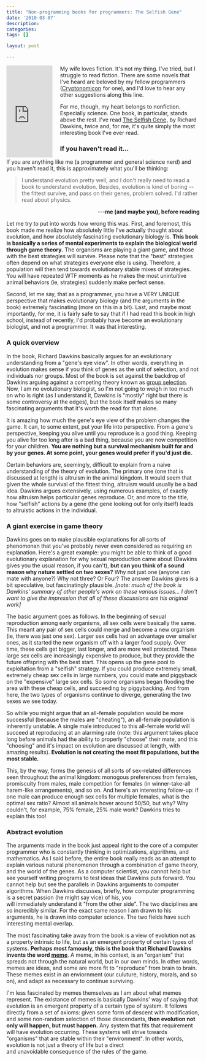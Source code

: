 ```yaml
---
title: "Non-programming books for programmers: The Selfish Gene"
date: '2010-03-07'
description:
categories:
tags: []

layout: post

---
```

<div style="float:left;margin-right:20px;"> <iframe src="http://rcm.amazon.com/e/cm?lt1=_blank&bc1=000000&IS2=1&bg1=FFFFFF&fc1=000000&lc1=0000FF&t=lbrandycom-20&o=1&p=8&l=as1&m=amazon&f=ifr&md=10FE9736YVPPT7A0FBG2&asins=0199291152" style="width:120px;height:240px;" scrolling="no" marginwidth="0" marginheight="0" frameborder="0"></iframe></div>

My wife loves fiction. It's not my thing. I've tried, but I struggle to read fiction. There are some novels that I've heard are beloved by my fellow programmers (<a href="http://www.amazon.com/gp/product/0060512806?ie=UTF8&amp;tag=lbrandycom-20&amp;linkCode=as2&amp;camp=1789&amp;creative=390957&amp;creativeASIN=0060512806">Cryptonomicon</a><img style="border: none !important; margin: 0px !important;" src="http://www.assoc-amazon.com/e/ir?t=lbrandycom-20&amp;l=as2&amp;o=1&amp;a=0060512806" border="0" alt="" width="1" height="1" /> for one), and I'd love to hear any other suggestions along this line.

For me, though, my heart belongs to nonfiction. Especially science. One book, in particular, stands above the rest. I've read <a href="http://www.amazon.com/gp/product/0199291152?ie=UTF8&amp;tag=lbrandycom-20&amp;linkCode=as2&amp;camp=1789&amp;creative=390957&amp;creativeASIN=0199291152">The Selfish Gene</a><img style="border: none !important; margin: 0px !important;" src="http://www.assoc-amazon.com/e/ir?t=lbrandycom-20&amp;l=as2&amp;o=1&amp;a=0199291152" border="0" alt="" width="1" height="1" />, by Richard Dawkins, twice and, for me, it's quite simply the most interesting book I've ever read.
<h3>If you haven't read it...</h3>
If you are anything like me (a programmer and general science nerd) and you haven't read it, this is approximately what you'll be thinking:
<blockquote>I understand evolution pretty well, and I don't really need to read a book to understand evolution. Besides, evolution is kind of boring -- the fittest survive, and pass on their genes, problem solved. I'd rather read about physics.</blockquote>
<p style="text-align: right;">---<strong>me (and maybe you), before reading</strong></p>
Let me try to put into words how wrong this was. First, and foremost, this book made me realize how absolutely little I've actually thought about evolution, and how absolutely fascinating evolutionary biology is. <strong>This book is basically a series of mental experiments to explain the biological world through game theory.</strong> The organisms are playing a giant game, and those with the best strategies will survive. Please note that the "best" strategies often depend on what strategies everyone else is using. Therefore, a population will then tend towards evolutionary stable mixes of strategies. You will have repeated WTF moments as he makes the most unintuitive animal behaviors (ie, strategies) suddenly make perfect sense.

Second, let me say, that as a programmer, you have a VERY UNIQUE perspective that makes evolutionary biology (and the arguments in the book) extremely fascinating (more on this in a bit). Last, and maybe most importantly, for me, it is fairly safe to say that if I had read this book in high school, instead of recently, I'd probably have become an evolutionary biologist, and not a programmer. It was that interesting.
<h3>A quick overview</h3>
In the book, Richard Dawkins basically argues for an evolutionary understanding from a "gene's eye view". In other words, everything in evolution makes sense if you think of genes as the unit of selection, and not individuals nor groups. Most of the book is set against the backdrop of Dawkins arguing against a competing theory known as <a href="http://en.wikipedia.org/wiki/Group_selection">group selection</a>. Now, I am no evolutionary biologist, so I'm not going to weigh in too much on who is right (as I understand it, Dawkins is "mostly" right but there is some controversy at the edges), but the book itself makes so many fascinating arguments that it's worth the read for that alone.

It is amazing how much the gene's eye view of the problem changes the game. It can, to some extent, put your life into perspective. From a gene's perspective, keeping you alive until you reproduce is a good thing. Keeping you alive for too long after is a bad thing, because you are now competition for your children. <strong>You are nothing but a survival mechanism built for and by your genes. </strong><strong>A</strong><strong>t some point, your genes would prefer if you'd just die.</strong>

Certain behaviors are, seemingly, difficult to explain from a naive understanding of the theory of evolution. The primary one (one that is discussed at length) is altruism in the animal kingdom. It would seem that given the whole survival of the fittest thing, altruism would usually be a bad idea. Dawkins argues extensively, using numerous examples, of exactly how altruism helps particular genes reproduce. Or, and more to the title, how "selfish" actions by a gene (the gene looking out for only itself) leads to altruistic actions in the individual.
<h3>A giant exercise in game theory</h3>
Dawkins goes on to make plausible explanations for all sorts of phenomonan that you've probably never even considered as requiring an explanation. Here's a great example: you might be able to think of a good evolutionary explanation for why sexual reproduction came about (Dawkins gives you the usual reason, if you can't), <strong>but can you think of a sound reason why nature settled on two sexes?</strong> Why not just one (anyone can mate with anyone?) Why not three? Or Four? The answer Dawkins gives is a bit speculative, but fascinatingly plausible. <em>[note: much of the book is Dawkins' summary of other people's work on these various issues... I don't want to give the impression that all of these discussions are his original work]</em>

The basic argument goes as follows. In the beginning of sexual reproduction among early organisms, all sex cells were basically the same. This meant any pair of sex cells could merge and become a new organism (ie, there was just one sex). Larger sex cells had an advantage over smaller ones, as it started the new organism off with a larger food supply. Over time, these cells get bigger, last longer, and are more well protected. These large sex cells are increasingly expensive to produce, but they provide the future offspring with the best start. This opens up the gene pool to exploitation from a "selfish" strategy. If you could produce extremely small, extremely cheap sex cells in large numbers, you could mate and piggyback on the "expensive" large sex cells. So some organisms began flooding the area with these cheap cells, and succeeding by piggybacking. And from here, the two types of organisms continue to diverge, generating the two sexes we see today.

So while you might argue that an all-female population would be more successful (because the males are "cheating"), an all-female population is inherently unstable. A single male introduced to this all-female world will succeed at reproducing at an alarming rate (note: this argument takes place long before animals had the ability to properly "choose" their mate, and this "choosing" and it's impact on evolution are discussed at length, with amazing results). <strong>Evolution is not creating the most fit populations, but the most stable.</strong>

This, by the way, forms the genesis of all sorts of sex-related differences seen throughout the animal kingdom: monogous preferences from females, promiscuity from males, male competition for females (in winner-take-all harem-like arrangements), and so on. And here's an interesting follow-up: if one male can produce enough sex cells for multiple females, what is the optimal sex ratio? Almost all animals hover around 50/50, but why? Why couldn't, for example, 75% female, 25% male work? Dawkins tries to explain this too!
<h3>Abstract evolution</h3>
The arguments made in the book just appeal right to the core of a computer programmer who is constantly thinking in optimizations, algorithms, and mathematics. As I said before, the entire book really reads as an attempt to explain various natural phenomenon through a combination of game theory, and the world of the genes. As a computer scientist, you cannot help but see yourself writing programs to test ideas that Dawkins puts forward. You cannot help but see the parallels in Dawkins arguments to computer algorithms. When Dawkins discusses, briefly, how computer programming is a secret passion (he might say vice) of his, you will immediately understand it "from the other side". The two disciplines are so incredibly similar. For the exact same reason I am drawn to his arguments, he is drawn into computer science. The two fields have such interesting mental overlap.

The most fascinating take away from the book is a view of evolution not as a property intrinsic to life, but as an emergent property of certain types of systems. <strong>Perhaps most famously, this is the book that Richard Dawkins invents the word </strong><a href="http://www.youtube.com/watch?v=oHg5SJYRHA0"><strong>meme</strong></a>. A meme, in his context, is an "organism" that spreads not through the natural world, but in our own minds. In other words, memes are ideas, and some are more fit to "reproduce" from brain to brain. These memes exist in an enviornment (our culuture, history, morals, and so on), and adapt as necessary to continue surviving.

I'm less fascinated by memes themselves as I am about what memes represent. The existance of memes is basically Dawkins' way of saying that evolution is an emergent property of a certain type of system. It follows directly from a set of axioms: given some form of descent with modification, and some non-random selection of those descendants, t<strong>hen evolution not only will happen, but must happen.</strong> Any system that fits that requirement will have evolution occurring. These systems will strive towards "organisms" that are stable within their "environment". In other words, evolution is not just a theory of life but a direct and unavoidable consequence of the rules of the game.
